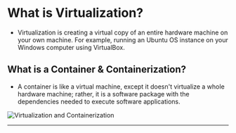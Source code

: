 # What is Virtualization?

- Virtualization is creating a virtual copy of an entire hardware machine on your own machine. For example, running an Ubuntu OS instance on your Windows computer using VirtualBox.

## What is a Container & Containerization?

- A container is like a virtual machine, except it doesn't virtualize a whole hardware machine; rather, it is a software package with the dependencies needed to execute software applications.

![Virtualization and Containerization](https://i0.wp.com/www.nitendratech.com/wp-content/uploads/2020/08/container_vs_vm.png?fit=931%2C501&ssl=1)

---